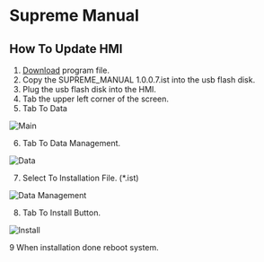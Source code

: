 # Supreme Manual
## How To Update HMI
 1. [Download](https://github.com/kubanmachine/SupremeManual/raw/main/SUPREME_MANUAL%20%201.0.0.7.ist) program file.
 2. Copy the SUPREME_MANUAL 1.0.0.7.ist into the usb flash disk.
 3. Plug the usb flash disk into the HMI.
 4. Tab the upper left corner of the screen.
 5. Tab To Data
 
 
![Main](https://github.com/KubanCoffeeRoasters/SupremeManual/assets/134377245/a7a25ad6-1e40-47f1-be4d-add417dc1cfd)



 6. Tab To Data Management.
 
 
![Data](https://github.com/KubanCoffeeRoasters/SupremeManual/assets/134377245/eec86d21-a544-4385-b42d-1a344b9d7b34)



 7. Select To Installation File. (*.ist)
 
 
![Data Management](https://github.com/KubanCoffeeRoasters/SupremeManual/assets/134377245/1127cccd-b07a-432d-8c49-7e8de6a03514)



 8. Tab To Install Button.


![Install](https://github.com/KubanCoffeeRoasters/SupremeManual/assets/134377245/2338ba58-e1be-4548-9bce-6d9ffbf12ec6)


 9 When installation done reboot system.
